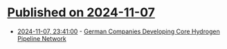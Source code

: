 # [Published on 2024-11-07](index.md)

* [2024-11-07, 23:41:00](https://soylentnews.org/article.pl?sid=24/11/07/0052225&from=rss) - [German Companies Developing Core Hydrogen Pipeline Network](https://soylentnews.org/article.pl?sid=24/11/07/0052225&from=rss)
